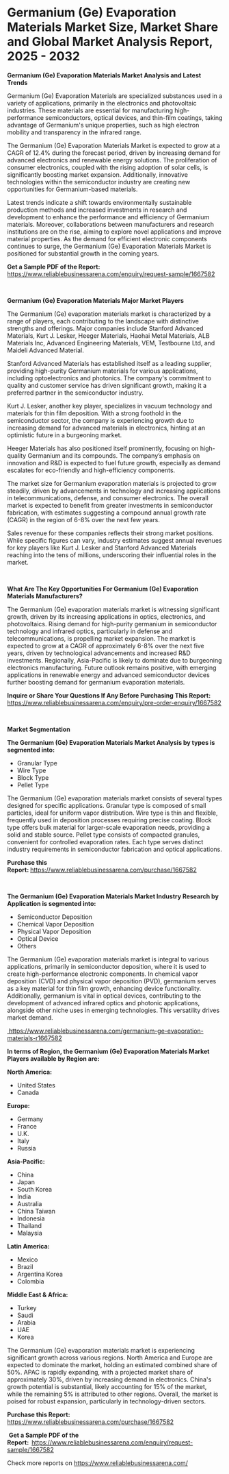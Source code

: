 <p><h1>Germanium (Ge) Evaporation Materials Market Size, Market Share and Global Market Analysis Report, 2025 - 2032</h1></p><p><strong>Germanium (Ge) Evaporation Materials Market Analysis and Latest Trends</strong></p>
<p><p>Germanium (Ge) Evaporation Materials are specialized substances used in a variety of applications, primarily in the electronics and photovoltaic industries. These materials are essential for manufacturing high-performance semiconductors, optical devices, and thin-film coatings, taking advantage of Germanium's unique properties, such as high electron mobility and transparency in the infrared range.</p><p>The Germanium (Ge) Evaporation Materials Market is expected to grow at a CAGR of 12.4% during the forecast period, driven by increasing demand for advanced electronics and renewable energy solutions. The proliferation of consumer electronics, coupled with the rising adoption of solar cells, is significantly boosting market expansion. Additionally, innovative technologies within the semiconductor industry are creating new opportunities for Germanium-based materials.</p><p>Latest trends indicate a shift towards environmentally sustainable production methods and increased investments in research and development to enhance the performance and efficiency of Germanium materials. Moreover, collaborations between manufacturers and research institutions are on the rise, aiming to explore novel applications and improve material properties. As the demand for efficient electronic components continues to surge, the Germanium (Ge) Evaporation Materials Market is positioned for substantial growth in the coming years.</p></p>
<p><strong>Get a Sample PDF of the Report:&nbsp;</strong> <a href="https://www.reliablebusinessarena.com/enquiry/request-sample/1667582?utm_campaign=2206&utm_medium=2&utm_source=Github&utm_content=ia&utm_term=02042025&utm_id=germanium-ge-evaporation-materials">https://www.reliablebusinessarena.com/enquiry/request-sample/1667582</a></p>
<p>&nbsp;</p>
<p><strong>Germanium (Ge) Evaporation Materials Major Market Players</strong></p>
<p><p>The Germanium (Ge) evaporation materials market is characterized by a range of players, each contributing to the landscape with distinctive strengths and offerings. Major companies include Stanford Advanced Materials, Kurt J. Lesker, Heeger Materials, Haohai Metal Materials, ALB Materials Inc, Advanced Engineering Materials, VEM, Testbourne Ltd, and Maideli Advanced Material.</p><p>Stanford Advanced Materials has established itself as a leading supplier, providing high-purity Germanium materials for various applications, including optoelectronics and photonics. The company's commitment to quality and customer service has driven significant growth, making it a preferred partner in the semiconductor industry.</p><p>Kurt J. Lesker, another key player, specializes in vacuum technology and materials for thin film deposition. With a strong foothold in the semiconductor sector, the company is experiencing growth due to increasing demand for advanced materials in electronics, hinting at an optimistic future in a burgeoning market.</p><p>Heeger Materials has also positioned itself prominently, focusing on high-quality Germanium and its compounds. The company’s emphasis on innovation and R&D is expected to fuel future growth, especially as demand escalates for eco-friendly and high-efficiency components.</p><p>The market size for Germanium evaporation materials is projected to grow steadily, driven by advancements in technology and increasing applications in telecommunications, defense, and consumer electronics. The overall market is expected to benefit from greater investments in semiconductor fabrication, with estimates suggesting a compound annual growth rate (CAGR) in the region of 6-8% over the next few years.</p><p>Sales revenue for these companies reflects their strong market positions. While specific figures can vary, industry estimates suggest annual revenues for key players like Kurt J. Lesker and Stanford Advanced Materials reaching into the tens of millions, underscoring their influential roles in the market.</p></p>
<p>&nbsp;</p>
<p><strong>What Are The Key Opportunities For Germanium (Ge) Evaporation Materials Manufacturers?</strong></p>
<p><p>The Germanium (Ge) evaporation materials market is witnessing significant growth, driven by its increasing applications in optics, electronics, and photovoltaics. Rising demand for high-purity germanium in semiconductor technology and infrared optics, particularly in defense and telecommunications, is propelling market expansion. The market is expected to grow at a CAGR of approximately 6-8% over the next five years, driven by technological advancements and increased R&D investments. Regionally, Asia-Pacific is likely to dominate due to burgeoning electronics manufacturing. Future outlook remains positive, with emerging applications in renewable energy and advanced semiconductor devices further boosting demand for germanium evaporation materials.</p></p>
<p><strong>Inquire or Share Your Questions If Any Before Purchasing This Report:</strong> <a href="https://www.reliablebusinessarena.com/enquiry/pre-order-enquiry/1667582?utm_campaign=2206&utm_medium=2&utm_source=Github&utm_content=ia&utm_term=02042025&utm_id=germanium-ge-evaporation-materials">https://www.reliablebusinessarena.com/enquiry/pre-order-enquiry/1667582</a></p>
<p>&nbsp;</p>
<p><strong>Market Segmentation</strong></p>
<p><strong>The Germanium (Ge) Evaporation Materials Market Analysis by types is segmented into:</strong></p>
<p><ul><li>Granular Type</li><li>Wire Type</li><li>Block Type</li><li>Pellet Type</li></ul></p>
<p><p>The Germanium (Ge) evaporation materials market consists of several types designed for specific applications. Granular type is composed of small particles, ideal for uniform vapor distribution. Wire type is thin and flexible, frequently used in deposition processes requiring precise coating. Block type offers bulk material for larger-scale evaporation needs, providing a solid and stable source. Pellet type consists of compacted granules, convenient for controlled evaporation rates. Each type serves distinct industry requirements in semiconductor fabrication and optical applications.</p></p>
<p><strong>Purchase this Report:&nbsp;</strong><a href="https://www.reliablebusinessarena.com/purchase/1667582?utm_campaign=2206&utm_medium=2&utm_source=Github&utm_content=ia&utm_term=02042025&utm_id=germanium-ge-evaporation-materials">https://www.reliablebusinessarena.com/purchase/1667582</a></p>
<p>&nbsp;</p>
<p><strong>The Germanium (Ge) Evaporation Materials Market Industry Research by Application is segmented into:</strong></p>
<p><ul><li>Semiconductor Deposition</li><li>Chemical Vapor Deposition</li><li>Physical Vapor Deposition</li><li>Optical Device</li><li>Others</li></ul></p>
<p><p>The Germanium (Ge) evaporation materials market is integral to various applications, primarily in semiconductor deposition, where it is used to create high-performance electronic components. In chemical vapor deposition (CVD) and physical vapor deposition (PVD), germanium serves as a key material for thin film growth, enhancing device functionality. Additionally, germanium is vital in optical devices, contributing to the development of advanced infrared optics and photonic applications, alongside other niche uses in emerging technologies. This versatility drives market demand.</p></p>
<p><a href="https://www.reliablebusinessarena.com/germanium-ge-evaporation-materials-r1667582?utm_campaign=2206&utm_medium=2&utm_source=Github&utm_content=ia&utm_term=02042025&utm_id=germanium-ge-evaporation-materials">&nbsp;https://www.reliablebusinessarena.com/germanium-ge-evaporation-materials-r1667582</a></p>
<p><strong>In terms of Region, the Germanium (Ge) Evaporation Materials Market Players available by Region are:</strong></p>
<p>
    <p> <strong> North America: </strong>
        <ul>
            <li>United States</li>
            <li>Canada</li>
        </ul>
        </p> 
    <p> <strong> Europe: </strong>
        <ul>
            <li>Germany</li>
            <li>France</li>
            <li>U.K.</li>
            <li>Italy</li>
            <li>Russia</li>
        </ul>
        </p> 
    <p> <strong> Asia-Pacific: </strong>
        <ul>
            <li>China</li>
            <li>Japan</li>
            <li>South Korea</li>
            <li>India</li>
            <li>Australia</li>
            <li>China Taiwan</li>
            <li>Indonesia</li>
            <li>Thailand</li>
            <li>Malaysia</li>
        </ul>
        </p> 
    <p> <strong> Latin America: </strong>
        <ul>
            <li>Mexico</li>
            <li>Brazil</li>
            <li>Argentina Korea</li>
            <li>Colombia</li>
        </ul>
        </p> 
    <p> <strong> Middle East & Africa: </strong>
        <ul>
            <li>Turkey</li>
            <li>Saudi</li>
            <li>Arabia</li>
            <li>UAE</li>
            <li>Korea</li>
        </ul>
    </p>
    </p>
<p><p>The Germanium (Ge) evaporation materials market is experiencing significant growth across various regions. North America and Europe are expected to dominate the market, holding an estimated combined share of 50%. APAC is rapidly expanding, with a projected market share of approximately 30%, driven by increasing demand in electronics. China's growth potential is substantial, likely accounting for 15% of the market, while the remaining 5% is attributed to other regions. Overall, the market is poised for robust expansion, particularly in technology-driven sectors.</p></p>
<p><strong>Purchase this Report: </strong><a href="https://www.reliablebusinessarena.com/purchase/1667582?utm_campaign=2206&utm_medium=2&utm_source=Github&utm_content=ia&utm_term=02042025&utm_id=germanium-ge-evaporation-materials">https://www.reliablebusinessarena.com/purchase/1667582</a></p>
<p>&nbsp;<strong>Get a Sample PDF of the Report:&nbsp;&nbsp;</strong><a href="https://www.reliablebusinessarena.com/enquiry/request-sample/1667582?utm_campaign=2206&utm_medium=2&utm_source=Github&utm_content=ia&utm_term=02042025&utm_id=germanium-ge-evaporation-materials">https://www.reliablebusinessarena.com/enquiry/request-sample/1667582</a></p>
<p><strong></strong></p>
<p>Check more reports on <a href="https://www.reliablebusinessarena.com/?utm_campaign=2206&utm_medium=2&utm_source=Github&utm_content=ia&utm_term=02042025&utm_id=germanium-ge-evaporation-materials">https://www.reliablebusinessarena.com/</a></p>